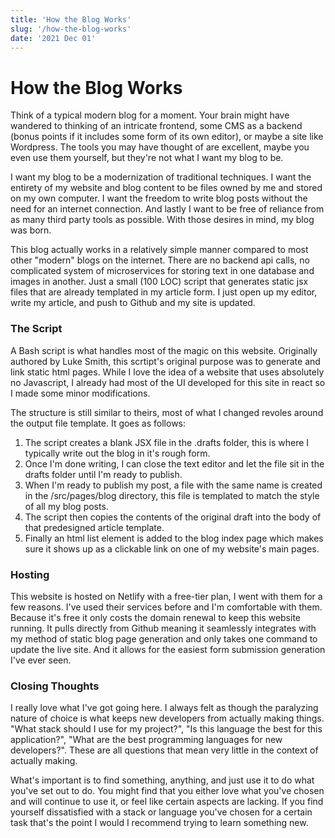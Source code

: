 ```yaml
---
title: 'How the Blog Works'
slug: '/how-the-blog-works'
date: '2021 Dec 01'
---
```


# How the Blog Works

Think of a typical modern blog for a moment. Your brain might have wandered to thinking of an intricate frontend, some CMS as a backend (bonus points if it includes some form of its own editor), or maybe a site like Wordpress. The tools you may have thought of are excellent, maybe you even use them yourself, but they're not what I want my blog to be.

I want my blog to be a modernization of traditional techniques. I want the entirety of my website and blog content to be files owned by me and stored on my own computer. I want the freedom to write blog posts without the need for an internet connection. And lastly I want to be free of reliance from as many third party tools as possible. With those desires in mind, my blog was born.

This blog actually works in a relatively simple manner compared to most other "modern" blogs on the internet. There are no backend api calls, no complicated system of microservices for storing text in one database and images in another. Just a small (100 LOC) script that generates static jsx files that are already templated in my article form. I just open up my editor, write my article, and push to Github and my site is updated.

### The Script

A Bash script is what handles most of the magic on this website. Originally authored by Luke Smith, this scrtipt's original purpose was to generate and link static html pages. While I love the idea of a website that uses absolutely no Javascript, I already had most of the UI developed for this site in react so I made some minor modifications.

The structure is still similar to theirs, most of what I changed revoles around the output file template. It goes as follows:

1. The script creates a blank JSX file in the .drafts folder, this is where I typically write out the blog in it's rough form.
2. Once I'm done writing, I can close the text editor and let the file sit in the drafts folder until I'm ready to publish.
3. When I'm ready to publish my post, a file with the same name is created in the /src/pages/blog directory, this file is templated to match the style of all my blog posts.
4. The script then copies the contents of the original draft into the body of that predesigned article template.
5. Finally an html list element is added to the blog index page which makes sure it shows up as a clickable link on one of my website's main pages.

### Hosting

This website is hosted on Netlify with a free-tier plan, I went with them for a few reasons. I've used their services before and I'm comfortable with them. Because it's free it only costs the domain renewal to keep this website running. It pulls directly from Github meaning it seamlessly integrates with my method of static blog page generation and only takes one command to update the live site. And it allows for the easiest form submission generation I've ever seen.

### Closing Thoughts

I really love what I've got going here. I always felt as though the paralyzing nature of choice is what keeps new developers from actually making things. "What stack should I use for my project?", "Is this language the best for this application?", "What are the best programming languages for new developers?". These are all questions that mean very little in the context of actually making.

What's important is to find something, anything, and just use it to do what you've set out to do. You might find that you either love what you've chosen and will continue to use it, or feel like certain aspects are lacking. If you find yourself dissatisfied with a stack or language you've chosen for a certain task that's the point I would I recommend trying to learn something new.
